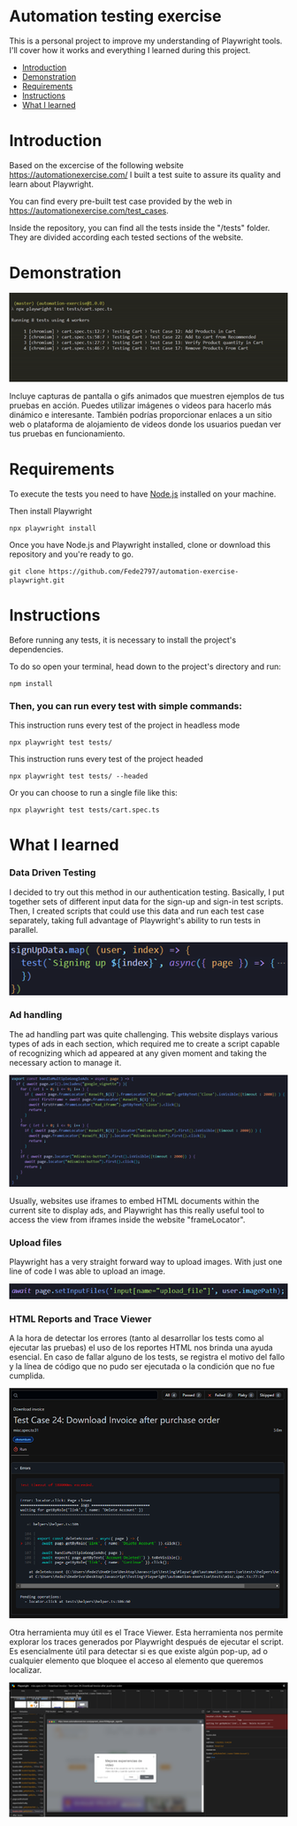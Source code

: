 # Automation testing exercise

This is a personal project to improve my understanding of Playwright tools. I'll cover how it works and everything I learned during this project.


- [Introduction](#introduction-heading)
- [Demonstration](#second-heading)
- [Requirements](#third-heading)
- [Instructions](#forth-heading)
- [What I learned](#fifth-heading)
 
<a id="introduction-heading"></a>
# Introduction

Based on the excercise of the following website https://automationexercise.com/ I built a test suite to assure its quality and learn about Playwright. 

You can find every pre-built test case provided by the web in https://automationexercise.com/test_cases.

Inside the repository, you can find all the tests inside the "/tests" folder. They are divided according each tested sections of the website.

<a id="second-heading"></a>
# Demonstration
![Execution gif](img/execution-gif.gif)

Incluye capturas de pantalla o gifs animados que muestren ejemplos de tus pruebas en acción. Puedes utilizar imágenes o videos para hacerlo más dinámico e interesante. También podrías proporcionar enlaces a un sitio web o plataforma de alojamiento de videos donde los usuarios puedan ver tus pruebas en funcionamiento.

<a id="third-heading"></a>
# Requirements

To execute the tests you need to have [Node.js](https://nodejs.org/es) installed on your machine.

Then install Playwright
```
npx playwright install
```

Once you have Node.js and Playwright installed, clone or download this repository and you're ready to go.

```
git clone https://github.com/Fede2797/automation-exercise-playwright.git 
```

<a id="forth-heading"></a>
# Instructions

Before running any tests, it is necessary to install the project's dependencies. 

To do so open your terminal, head down to the project's directory and run:

```
npm install
```

### Then, you can run every test with simple commands:

This instruction runs every test of the project in headless mode
```
npx playwright test tests/
```

This instruction runs every test of the project headed
```
npx playwright test tests/ --headed
```

Or you can choose to run a single file like this:
```
npx playwright test tests/cart.spec.ts
```

<a id="fifth-heading"></a>
# What I learned

### Data Driven Testing
I decided to try out this method in our authentication testing. Basically, I put together sets of different input data for the sign-up and sign-in test scripts. Then, I created scripts that could use this data and run each test case separately, taking full advantage of Playwright's ability to run tests in parallel. 

![Code extract - Data Driven Test](img/data-driven.png)

### Ad handling
The ad handling part was quite challenging. This website displays various types of ads in each section, which required me to create a script capable of recognizing which ad appeared at any given moment and taking the necessary action to manage it. 

![Code extract - Ad Handling](img/ad-handling.png)

Usually, websites use iframes to embed HTML documents within the current site to display ads, and Playwright has this really useful tool to access the view from iframes inside the website "frameLocator".

### Upload files
Playwright has a very straight forward way to upload images. With just one line of code I was able to upload an image.

![Code extract - Upload files](img/upload-files.png)

### HTML Reports and Trace Viewer
A la hora de detectar los errores (tanto al desarrollar los tests como al ejecutar las pruebas) el uso de los reportes HTML nos brinda una ayuda esencial. 
En caso de fallar alguno de los tests, se registra el motivo del fallo y la línea de código que no pudo ser ejecutada o la condición que no fue cumplida.

![Report failing](img/report-fail.png)

Otra herramienta muy útil es el Trace Viewer. Esta herramienta nos permite explorar los traces generados por Playwright después de ejecutar el script. Es esencialmente útil para detectar si es que existe algún pop-up, ad o cualquier elemento que bloquee el acceso al elemento que queremos localizar.

![Trace report failing](img/report-fail2.png)
